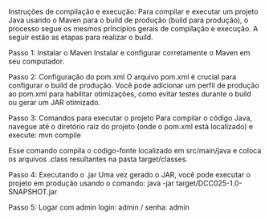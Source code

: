 Instruções de compilação e execução:
	Para compilar e executar um projeto Java usando o Maven para o build de produção (build para produção), o processo segue os mesmos princípios gerais de compilação e execução. A seguir estão as etapas para realizar o build.

Passo 1: Instalar o Maven
Instalar e configurar corretamente o Maven em seu computador.

Passo 2: Configuração do pom.xml
O arquivo pom.xml é crucial para configurar o build de produção. Você pode adicionar um perfil de produção ao pom.xml para habilitar otimizações, como evitar testes durante o build ou gerar um JAR otimizado.

Passo 3: Comandos para executar o projeto
Para compilar o código Java, navegue até o diretório raiz do projeto (onde o pom.xml está localizado) e execute: mvn compile

Esse comando compila o código-fonte localizado em src/main/java e coloca os arquivos .class resultantes na pasta target/classes.

Passo 4: Executando o .jar
Uma vez gerado o JAR, você pode executar o projeto em produção usando o comando: java -jar target/DCC025-1.0-SNAPSHOT.jar


Passo 5: Logar com admin
login: admin / senha: admin

